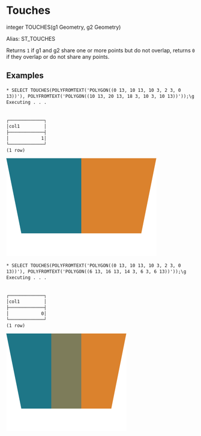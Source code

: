 # Touches #

integer TOUCHES(g1 Geometry, g2 Geometry)

Alias: ST_TOUCHES

Returns `1` if g1 and g2 share one or more points but do not overlap, returns `0` if they overlap or do not share any points.

## Examples ##

    * SELECT TOUCHES(POLYFROMTEXT('POLYGON((0 13, 10 13, 10 3, 2 3, 0 13))'), POLYFROMTEXT('POLYGON((10 13, 20 13, 18 3, 10 3, 10 13))'));\g             
    Executing . . .


    ┌─────────────┐
    │col1         │
    ├─────────────┤
    │            1│
    └─────────────┘
    (1 row)

![TouchesTrue](touches.svg)

    * SELECT TOUCHES(POLYFROMTEXT('POLYGON((0 13, 10 13, 10 3, 2 3, 0 13))'), POLYFROMTEXT('POLYGON((6 13, 16 13, 14 3, 6 3, 6 13))'));\g   
    Executing . . .


    ┌─────────────┐
    │col1         │
    ├─────────────┤
    │            0│
    └─────────────┘
    (1 row)

![TouchesFalse](touches2.svg)
